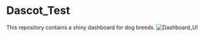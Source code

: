 # Dascot_Test
This repository contains a shiny dashboard for dog breeds.
![Dashboard_UI](F:\class\Dascot_Test\UI.png)